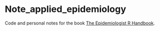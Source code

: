 # Note_applied_epidemiology

Code and personal notes for the book [The Epidemiologist R Handbook](https://epirhandbook.com/en/index.html).
